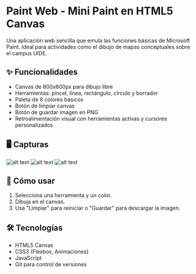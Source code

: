 
# Paint Web - Mini Paint en HTML5 Canvas

Una aplicación web sencilla que emula las funciones básicas de Microsoft Paint. Ideal para actividades como el dibujo de mapas conceptuales sobre el campus UIDE.

## ✨ Funcionalidades

- Canvas de 800x600px para dibujo libre
- Herramientas: pincel, línea, rectángulo, círculo y borrador
- Paleta de 8 colores básicos
- Botón de limpiar canvas
- Botón de guardar imagen en PNG
- Retroalimentación visual con herramientas activas y cursores personalizados

## 🖥️ Capturas

![alt text](image-1.png)
![alt text](image-2.png)
![alt text](image-3.png)
## 🚀 Cómo usar

1. Selecciona una herramienta y un color.
2. Dibuja en el canvas.
3. Usa "Limpiar" para reiniciar o "Guardar" para descargar la imagen.

## 🛠️ Tecnologías

- HTML5 Canvas
- CSS3 (Flexbox, Animaciones)
- JavaScript
- Git para control de versiones
